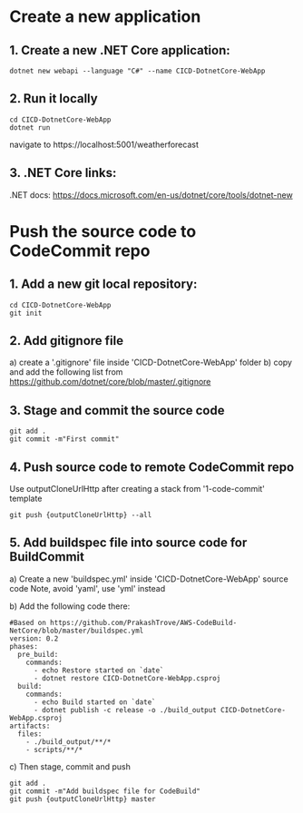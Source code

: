 # Create a new application

## 1. Create a new .NET Core application:

```
dotnet new webapi --language "C#" --name CICD-DotnetCore-WebApp
```

## 2. Run it locally
```
cd CICD-DotnetCore-WebApp
dotnet run
```
navigate to https://localhost:5001/weatherforecast 

## 3. .NET Core links:
.NET docs: https://docs.microsoft.com/en-us/dotnet/core/tools/dotnet-new 



# Push the source code to CodeCommit repo

## 1. Add a new git local repository:
```
cd CICD-DotnetCore-WebApp
git init
```

## 2. Add gitignore file
a) create a '.gitignore' file inside 'CICD-DotnetCore-WebApp' folder
b) copy and add the following list from https://github.com/dotnet/core/blob/master/.gitignore 

## 3. Stage and commit the source code
```
git add .
git commit -m"First commit"
```

## 4. Push source code to remote CodeCommit repo
Use outputCloneUrlHttp after creating a stack from '1-code-commit' template 
```
git push {outputCloneUrlHttp} --all
```


## 5. Add buildspec file into source code for BuildCommit 
a) Create a new 'buildspec.yml' inside 'CICD-DotnetCore-WebApp' source code
Note, avoid 'yaml', use 'yml' instead


b) Add the following code there:
```
#Based on https://github.com/PrakashTrove/AWS-CodeBuild-NetCore/blob/master/buildspec.yml
version: 0.2
phases:
  pre_build:
    commands:
      - echo Restore started on `date`
      - dotnet restore CICD-DotnetCore-WebApp.csproj
  build:
    commands:
      - echo Build started on `date`
      - dotnet publish -c release -o ./build_output CICD-DotnetCore-WebApp.csproj
artifacts:
  files:
    - ./build_output/**/*
    - scripts/**/*
```

c) Then stage, commit and push
```
git add .
git commit -m"Add buildspec file for CodeBuild"
git push {outputCloneUrlHttp} master
```